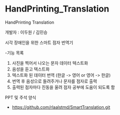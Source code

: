 # HandPrinting_Translation
HandPrinting Translation

개발자 : 이두원 / 김민승

시각 장애인을 위한 스마트 점자 번역기

-기능 목록
  1. 사진을 찍어서 나오는 문자 데이터 텍스트화
  2. 음성을 듣고 텍스트화
  3. 텍스트화 된 데이터 번역 (한글 -> 영어 or 영어 -> 한글)
  4. 번역 후 음성으로 들려주거나 문자를 점자로 출력
  5. 출력된 점자마다 진동을 울려 점자 공부에 도움이 되도록 함

PPT 및 주석 양식

- https://github.com/rlaalstmd/SmartTranslation.git
